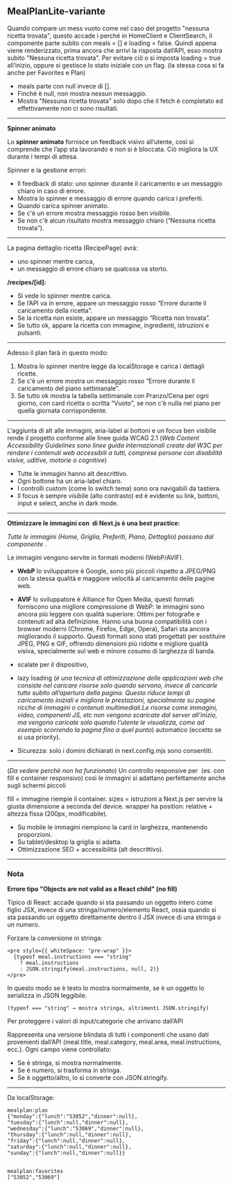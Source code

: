 ## MealPlanLite-variante

Quando compare un mess vuoto come nel caso del progetto "nessuna ricetta trovata", questo accade ì perché in HomeClient e ClientSearch, il componente parte subito con meals = [] e loading = false.
Quindi appena viene renderizzato, prima ancora che arrivi la risposta
dall’API, esso mostra subito "Nessuna ricetta trovata".
Per evitare ciò o si imposta loading = true all’inizio, oppure si gestisce lo stato iniziale con un flag. (la stessa cosa si fa anche per Favorites e Plan)

- meals parte con null invece di [].
- Finché è null, non mostra nessun messaggio.
- Mostra "Nessuna ricetta trovata" solo dopo che il fetch è completato ed effettivamente non ci sono risultati.

---

**Spinner animato**

Lo **spinner animato** fornisce un feedback visivo all’utente, così si comprende che l’app sta lavorando e non si è bloccata. Ciò migliora la UX durante i tempi di attesa.

Spinner e la gestione errori:

- Il feedback di stato: uno spinner durante il caricamento e un messaggio chiaro in caso di errore.
- Mostra lo spinner e messaggio di errore quando carica i preferiti.
- Quando carica spinner animato.
- Se c'è un errore mostra messaggio rosso ben visibile.
- Se non c'è alcun risultato mostra messaggio chiaro (“Nessuna ricetta trovata”).

---

La pagina dettaglio ricetta (RecipePage) avrà:

- uno spinner mentre carica,
- un messaggio di errore chiaro se qualcosa va storto.

**/recipes/[id]:**

- Si vede lo spinner mentre carica.
- Se l’API va in errore, appare un messaggio rosso “Errore durante il caricamento della ricetta”.
- Se la ricetta non esiste, appare un messaggio “Ricetta non trovata”.
- Se tutto ok, appare la ricetta con immagine, ingredienti, istruzioni e pulsanti.

---

Adesso il plan farà in questo modo:

1. Mostra lo spinner mentre legge da localStorage e carica i dettagli ricette.
2. Se c'è un errore mostra un messaggio rosso “Errore durante il caricamento del piano settimanale”.
3. Se tutto ok mostra la tabella settimanale con Pranzo/Cena per ogni giorno, con card ricetta o scritta "Vuoto", se non c'è nulla nel piano per quella giornata corrispondente.

---

L'aggiunta di alt alle immagini, aria-label ai bottoni e un focus ben visibile rende il progetto conforme alle linee guida WCAG 2.1 (_Web Content Accessibility Guidelines sono linee guida internazionali create dal W3C per rendere i contenuti web accessibili a tutti, comprese persone con disabilità visive, uditive, motorie o cognitive_)

- Tutte le immagini hanno alt descrittivo.
- Ogni bottone ha un aria-label chiaro.
- I controlli custom (come lo switch tema) sono ora navigabili da tastiera.
- Il focus è sempre visibile (alto contrasto) ed è evidente su link, bottoni, input e select, anche in dark mode.

---

**Ottimizzare le immagini con <Image> di Next.js è una best practice:**

_Tutte le immagini (Home, Griglia, Preferiti, Piano, Dettaglio) passano dal componente <Image>._

Le immagini vengono servite in formati moderni (WebP/AVIF).

- **WebP** lo sviluppatore è Google, sono più piccoli rispetto a JPEG/PNG con la stessa qualità e maggiore velocità al caricamento delle pagine web.
- **AVIF** lo sviluppatore è Alliance for Open Media, questi formati forniscono una migliore compressione di WebP: le immagini sono ancora più leggere con qualità superiore. Ottimi per fotografie e contenuti ad alta definizione.
  Hanno una buona compatibilità con i browser moderni (Chrome, Firefox, Edge, Opera), Safari sta ancora migliorando il supporto.
  Questi formati sono stati progettati per sostituire JPEG, PNG e GIF, offrendo dimensioni più ridotte e migliore qualità visiva, specialmente sul web e minore cosumo di larghezza di banda.

- scalate per il dispositivo,
- lazy loading (_è una tecnica di ottimizzazione delle applicazioni web che consiste nel caricare risorse solo quando servono, invece di caricarle tutte subito all’apertura della pagina. Questo riduce tempi di caricamento iniziali e migliora le prestazioni, specialmente su pagine ricche di immagini o contenuti multimediali.Le risorse come immagini, video, componenti JS, etc non vengono scaricate dal server all’inizio, ma vengono caricate solo quando l’utente le visualizza, come ad esempio scorrendo la pagina fino a quel punto_) automatico (eccetto se si usa priority).
- Sicurezza: solo i domini dichiarati in next.config.mjs sono consentiti.

---

(_Da vedere perchè non ha funzionato_)
Un controllo responsive per <Image> (es. con fill e container responsivo) così le immagini si adattano perfettamente anche sugli schermi piccoli

fill = immagine riempie il container.
sizes = istruzioni a Next.js per servire la giusta dimensione a seconda del device.
wrapper <Link> ha position: relative + altezza fissa (200px, modificabile).

- Su mobile le immagini riempiono la card in larghezza, mantenendo proporzioni.
- Su tablet/desktop la griglia si adatta.
- Ottimizzazione SEO + accessibilità (alt descrittivo).

---

### Nota

**Errore tipo "Objects are not valid as a React child" (no fill)**

Tipico di React: accade quando si sta passando un oggetto intero come figlio JSX, invece di una stringa/numero/elemento React, ossia quando si sta passando un oggetto direttamente dentro il JSX invece di una stringa o un numero.

Forzare la conversione in stringa:

```
<pre style={{ whiteSpace: "pre-wrap" }}>
  {typeof meal.instructions === "string"
    ? meal.instructions
    : JSON.stringify(meal.instructions, null, 2)}
</pre>

```

In questo modo se è testo lo mostra normalmente, se è un oggetto lo serializza in JSON leggibile.

`(typeof === "string" → mostra stringa, altrimenti JSON.stringify)`

Per proteggere i valori di input/categorie che arrivano dall’API

Rappresenta una versione blindata di tutti i componenti che usano dati provenienti dall’API (meal.title, meal.category, meal.area, meal.instructions, ecc.). Ogni campo viene controllato:

- Se è stringa, si mostra normalmente.
- Se è numero, si trasforma in stringa.
- Se è oggetto/altro, lo si converte con JSON.stringify.

---

Da localStorage:

```
mealplan:plan
{"monday":{"lunch":"53052","dinner":null},
"tuesday":{"lunch":null,"dinner":null},
"wednesday":{"lunch":"53069","dinner":null},
"thursday":{"lunch":null,"dinner":null},
"friday":{"lunch":null,"dinner":null},
"saturday":{"lunch":null,"dinner":null},
"sunday":{"lunch":null,"dinner":null}}


mealplan:favorites
["53052","53069"]

```

